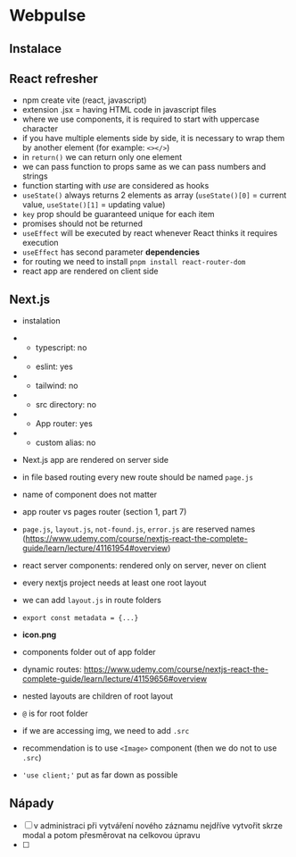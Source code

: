 # Webpulse

## Instalace

## React refresher
- npm create vite (react, javascript)
- extension .jsx = having HTML code in javascript files
- where we use components, it is required to start with uppercase character
- if you have multiple elements side by side, it is necessary to wrap them by another element (for example: `<></>`)
- in `return()` we can return only one element
- we can pass function to props same as we can pass numbers and strings
- function starting with *use* are considered as hooks
- `useState()` always returns 2 elements as array (`useState()[0]` = current value, `useState()[1]` = updating value)
- `key` prop should be guaranteed unique for each item
- promises should not be returned
- `useEffect` will be executed by react whenever React thinks it requires execution
- `useEffect` has second parameter **dependencies**
- for routing we need to install `pnpm install react-router-dom`
- react app are rendered on client side

## Next.js
- instalation
- - typescript: no
- - eslint: yes
- - tailwind: no
- - src directory: no
- - App router: yes
- - custom alias: no


- Next.js app are rendered on server side
- in file based routing every new route should b*e* named `page.js`
- name of component does not matter
- app router vs pages router (section 1, part 7)
- `page.js`, `layout.js`, `not-found.js`, `error.js` are reserved names (https://www.udemy.com/course/nextjs-react-the-complete-guide/learn/lecture/41161954#overview)
- react server components: rendered only on server, never on client
- every nextjs project needs at least one root layout
- we can add `layout.js` in route folders
- `export const metadata = {...}`
- **icon.png**
- components folder out of app folder
- dynamic routes: https://www.udemy.com/course/nextjs-react-the-complete-guide/learn/lecture/41159656#overview
- nested layouts are children of root layout
- `@` is for root folder
- if we are accessing img, we need to add `.src`
- recommendation is to use `<Image>` component (then we do not to use `.src`)
- `'use client;'` put as far down as possible

## Nápady
- [ ] v administraci při vytváření nového záznamu nejdříve vytvořit skrze modal a potom přesměrovat na celkovou úpravu
- [ ]